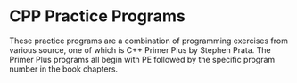 # CPP Practice Programs
These practice programs are a combination of programming exercises from various source, one of which is C++ Primer Plus by Stephen Prata. The Primer Plus programs all begin with PE followed by the specific program number in the book chapters. 

